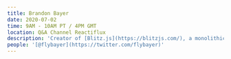 ```yaml
---
title: Brandon Bayer
date: 2020-07-02
time: 9AM - 10AM PT / 4PM GMT
location: Q&A Channel Reactiflux
description: 'Creator of [Blitz.js](https://blitzjs.com/), a monolithic React framework built on top of Next.js'
people: '[@flybayer](https://twitter.com/flybayer)'
---
```

